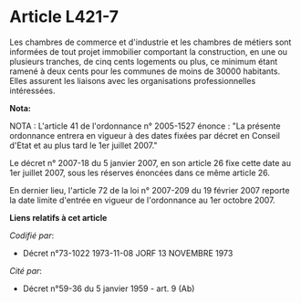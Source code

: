 # Article L421-7

Les chambres de commerce et d'industrie et les chambres de métiers sont informées de tout projet immobilier comportant la
construction, en une ou plusieurs tranches, de cinq cents logements ou plus, ce minimum étant ramené à deux cents pour les
communes de moins de 30000 habitants. Elles assurent les liaisons avec les organisations professionnelles intéressées.

**Nota:**

NOTA : L'article 41 de l'ordonnance n° 2005-1527 énonce : "La présente ordonnance entrera en vigueur à des dates fixées par
décret en Conseil d'Etat et au plus tard le 1er juillet 2007."

Le décret n° 2007-18 du 5 janvier 2007, en son article 26 fixe cette date au 1er juillet 2007, sous les réserves énoncées
dans ce même article 26.

En dernier lieu, l'article 72 de la loi n° 2007-209 du 19 février 2007 reporte la date limite d'entrée en vigueur de
l'ordonnance au 1er octobre 2007.

**Liens relatifs à cet article**

_Codifié par_:

  - Décret n°73-1022 1973-11-08 JORF 13 NOVEMBRE 1973

_Cité par_:

  - Décret n°59-36 du 5 janvier 1959 - art. 9 (Ab)
